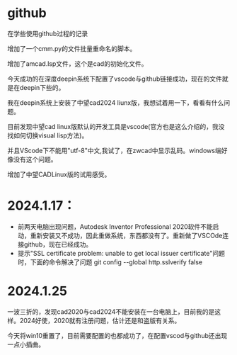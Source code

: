# github

在学些使用github过程的记录

增加了一个cmm.py的文件批量重命名的脚本。

增加了amcad.lsp文件，这个是cad的初始化文件。

今天成功的在深度deepin系统下配置了vscode与github链接成功，现在的文件就是在deepin下些的。

我在deepin系统上安装了中望cad2024 liunx版，我想试着用一下，看看有什么问题。

目前发现中望cad linux版默认的开发工具是vscode(官方也是这么介绍的，我没找如何切换visual lisp方法)。

并且VScode下不能用"utf-8"中文,我试了，在zwcad中显示乱码。windows端好像没有这个问题。

增加了中望CADLinux版的试用感受。

# 2024.1.17：

* 前两天电脑出现问题，Autodesk Inventor Professional 2020软件不能启动，重新安装又不成功，因此重做系统，东西都没有了。重新做了VSCOde连接github，现在已经成功。
* 提示"SSL certificate problem: unable to get local issuer certificate"问题时，下面的命令解决了问题
  git config --global http.sslverify false

# 2024.1.25

一波三折的，发现cad2020与cad2024不能安装在一台电脑上，目前我的是这样。2024好使，2020就有注册问题，估计还是和盗版有关系。

今天将win10重置了，目前需要配置的也都成功了，在配置vscod与github还出现一点小插曲。
